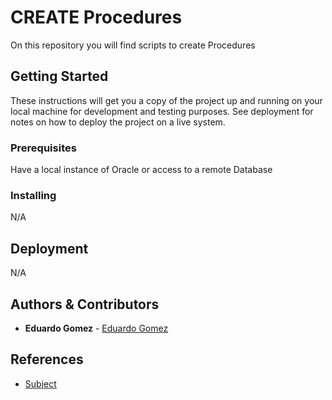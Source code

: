 # CREATE Procedures

On this repository you will find scripts to create Procedures

## Getting Started
These instructions will get you a copy of the project up and running on your local machine for development and testing purposes. See deployment for notes on how to deploy the project on a live system.

### Prerequisites

Have a local instance of Oracle or access to a remote Database

### Installing
N/A

## Deployment
N/A

## Authors & Contributors

* **Eduardo Gomez** - [Eduardo Gomez](https://github.com/egomezm)

## References

* [Subject](URL)